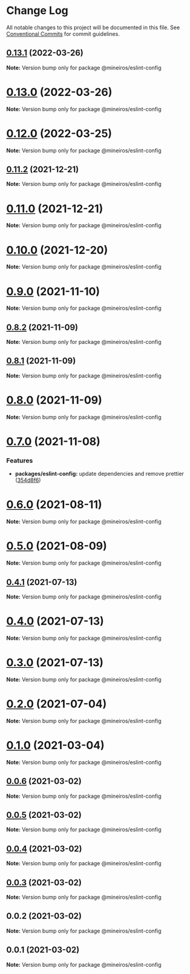 # Change Log

All notable changes to this project will be documented in this file.
See [Conventional Commits](https://conventionalcommits.org) for commit guidelines.

## [0.13.1](https://github.com/mineiros-io/eslint-config/compare/v0.13.0...v0.13.1) (2022-03-26)

**Note:** Version bump only for package @mineiros/eslint-config





# [0.13.0](https://github.com/mineiros-io/eslint-config/compare/v0.12.0...v0.13.0) (2022-03-26)

**Note:** Version bump only for package @mineiros/eslint-config





# [0.12.0](https://github.com/mineiros-io/eslint-config/compare/v0.11.2...v0.12.0) (2022-03-25)

**Note:** Version bump only for package @mineiros/eslint-config





## [0.11.2](https://github.com/mineiros-io/eslint-config/compare/v0.11.1...v0.11.2) (2021-12-21)

**Note:** Version bump only for package @mineiros/eslint-config





# [0.11.0](https://github.com/mineiros-io/eslint-config/compare/v0.10.0...v0.11.0) (2021-12-21)

**Note:** Version bump only for package @mineiros/eslint-config





# [0.10.0](https://github.com/mineiros-io/eslint-config/compare/v0.9.0...v0.10.0) (2021-12-20)

**Note:** Version bump only for package @mineiros/eslint-config





# [0.9.0](https://github.com/mineiros-io/eslint-config/compare/v0.8.2...v0.9.0) (2021-11-10)

**Note:** Version bump only for package @mineiros/eslint-config





## [0.8.2](https://github.com/mineiros-io/eslint-config/compare/v0.8.1...v0.8.2) (2021-11-09)

**Note:** Version bump only for package @mineiros/eslint-config





## [0.8.1](https://github.com/mineiros-io/eslint-config/compare/v0.8.0...v0.8.1) (2021-11-09)

**Note:** Version bump only for package @mineiros/eslint-config





# [0.8.0](https://github.com/mineiros-io/eslint-config/compare/v0.7.0...v0.8.0) (2021-11-09)

**Note:** Version bump only for package @mineiros/eslint-config





# [0.7.0](https://github.com/mineiros-io/eslint-config/compare/v0.6.0...v0.7.0) (2021-11-08)


### Features

* **packages/eslint-config:** update dependencies and remove prettier ([354d8f6](https://github.com/mineiros-io/eslint-config/commit/354d8f6b846b65df7458913c24bcfbcbc45401d7))





# [0.6.0](https://github.com/mineiros-io/eslint-config/compare/v0.5.0...v0.6.0) (2021-08-11)

**Note:** Version bump only for package @mineiros/eslint-config





# [0.5.0](https://github.com/mineiros-io/eslint-config/compare/v0.4.1...v0.5.0) (2021-08-09)

**Note:** Version bump only for package @mineiros/eslint-config





## [0.4.1](https://github.com/mineiros-io/eslint-config/compare/v0.4.0...v0.4.1) (2021-07-13)

**Note:** Version bump only for package @mineiros/eslint-config





# [0.4.0](https://github.com/mineiros-io/eslint-config/compare/v0.1.0...v0.4.0) (2021-07-13)

**Note:** Version bump only for package @mineiros/eslint-config





# [0.3.0](https://github.com/mineiros-io/eslint-config/compare/v0.1.0...v0.3.0) (2021-07-13)

**Note:** Version bump only for package @mineiros/eslint-config





# [0.2.0](https://github.com/mineiros-io/eslint-config/compare/v0.1.0...v0.2.0) (2021-07-04)

**Note:** Version bump only for package @mineiros/eslint-config





# [0.1.0](https://github.com/mineiros-io/eslint-config/compare/v0.0.6...v0.1.0) (2021-03-04)

**Note:** Version bump only for package @mineiros/eslint-config





## [0.0.6](https://github.com/mineiros-io/eslint-config/compare/v0.0.5...v0.0.6) (2021-03-02)

**Note:** Version bump only for package @mineiros/eslint-config





## [0.0.5](https://github.com/mineiros-io/eslint-config/compare/v0.0.4...v0.0.5) (2021-03-02)

**Note:** Version bump only for package @mineiros/eslint-config





## [0.0.4](https://github.com/mineiros-io/eslint-config/compare/v0.0.3...v0.0.4) (2021-03-02)

**Note:** Version bump only for package @mineiros/eslint-config





## [0.0.3](https://github.com/mineiros-io/eslint-config/compare/v0.0.2...v0.0.3) (2021-03-02)

**Note:** Version bump only for package @mineiros/eslint-config





## 0.0.2 (2021-03-02)

**Note:** Version bump only for package @mineiros/eslint-config





## 0.0.1 (2021-03-02)

**Note:** Version bump only for package @mineiros/eslint-config
